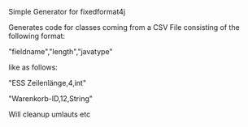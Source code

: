 Simple Generator for fixedformat4j

Generates code for classes coming from a CSV File consisting of the following format: 

"fieldname","length","javatype"

like as follows: 

"ESS Zeilenlänge,4,int"

"Warenkorb-ID,12,String"

Will cleanup umlauts etc
